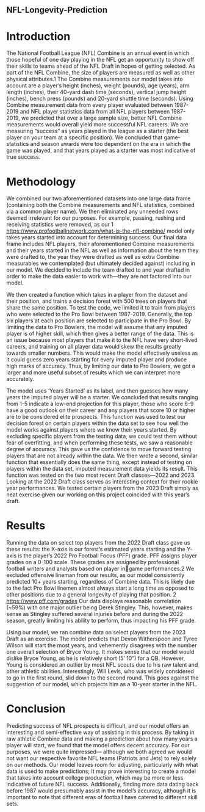 ## NFL-Longevity-Prediction
# Introduction
The National Football League (NFL) Combine is an annual event in which those 
hopeful of one day playing in the NFL get an opportunity to show off their skills to teams 
ahead of the NFL Draft in hopes of getting selected. As part of the NFL Combine, the size 
of players are measured as well as other physical attributes.1 The Combine 
measurements our model takes into account are a player’s height (inches), weight 
(pounds), age (years), arm length (inches), their 40-yard dash time (seconds), vertical 
jump height (inches), bench press (pounds) and 20-yard shuttle time (seconds).
Using Combine measurement data from every player evaluated between 1987-
2019 and NFL player statistics data from all NFL players between 1987-2019, we 
predicted that over a large sample size, better NFL Combine measurements would overall 
yield more successful NFL careers. We are measuring “success” as years played in the 
league as a starter (the best player on your team at a specific position). We concluded 
that game-statistics and season awards were too dependent on the era in which the game 
was played, and that years played as a starter was most indicative of true success.

# Methodology
We combined our two aforementioned datasets into one large data frame 
(containing both the Combine measurements and NFL statistics, combined via a 
common player name). We then eliminated any unneeded rows deemed irrelevant for our 
purposes. For example, passing, rushing and receiving statistics were removed, as our 
1 https://www.profootballnetwork.com/what-is-the-nfl-combine/
model only takes years started into account for determining success. Our final data frame 
includes NFL players, their aforementioned Combine measurements and their years 
started in the NFL as well as information about the team they were drafted to, the year 
they were drafted as well as extra Combine measurables we contemplated (but ultimately 
decided against) including in our model. We decided to include the team drafted to and 
year drafted in order to make the data easier to work with—they are not factored into our 
model.

We then created a function which takes in a player from the dataset and their 
position, and trains a decision forest with 500 trees on players that share the same 
position. To test the code, we limited it to train from players who were selected to the Pro 
Bowl between 1987-2019. Generally, the top six players at each position are selected to 
participate in the Pro Bowl. By limiting the data to Pro Bowlers, the model will assume 
that any imputed player is of higher skill, which then gives a better range of the data. This 
is an issue because most players that make it to the NFL have very short-lived careers, 
and training on all player data would skew the results greatly towards smaller numbers. 
This would make the model effectively useless as it could guess zero years starting for 
every imputed player and produce high marks of accuracy. Thus, by limiting our data to 
Pro Bowlers, we got a larger and more useful subset of results which we can interpret 
more accurately. 

The model uses ‘Years Started’ as its label, and then guesses how many years the 
imputed player will be a starter. We concluded that results ranging from 1-5 indicate a 
low-end projection for this player, those who score 6-9 have a good outlook on their career 
and any players that score 10 or higher are to be considered elite prospects. This function 
was used to test our decision forest on certain players within the data set to see how well 
the model works against players where we know their years started. By excluding specific 
players from the testing data, we could test them without fear of overfitting, and when 
performing these tests, we saw a reasonable degree of accuracy. This gave us the 
confidence to move forward testing players that are not already within the data.
We then wrote a second, similar function that essentially does the same thing, 
except instead of testing on players within the data set, imputed measurement data yields 
its result. This function was tested on the two most recent Draft classes—2022 and 2023. 
Looking at the 2022 Draft class serves as interesting context for their rookie year 
performances. We tested certain players from the 2023 Draft simply as neat exercise 
given our working on this project coincided with this year’s draft.

# Results
Running the data on select top players from the 2022 Draft class gave us these 
results: the X-axis is our forest’s estimated years starting and the Y-axis is the player’s 
2022 Pro Football Focus (PFF) grade. PFF assigns player grades on a 0-100 scale. These 
grades are assigned by professional football writers and analysts based on player ingame performances.2
We excluded offensive lineman from our results, as our model consistently 
predicted 10+ years starting, regardless of Combine data. This is likely due to the fact Pro 
Bowl linemen almost always start a long time as opposed to other positions due to a 
general longevity of playing that position.
2 https://www.pff.com/grades
Our data displays reasonable correlation (~59%) with one major outlier being 
Derek Stingley. This, however, makes sense as Stingley suffered several injuries before 
and during the 2022 season, greatly limiting his ability to perform, thus impacting his PFF 
grade.

Using our model, we ran combine data on select players from the 2023 Draft as an 
exercise. The model predicts that Devon Witherspoon and Tyree Wilson will start the 
most years, and vehemently disagrees with the number one overall selection of Bryce 
Young. It makes sense that our model would dislike Bryce Young, as he is relatively short 
(5’ 10”) for a QB. However, Young is considered an outlier by most NFL scouts due to his 
raw talent and other athletic abilities. Interestingly, Will Levis, who was widely considered 
to go in the first round, slid down to the second round. This goes against the suggestion 
of our model, which projects him as a 10-year starter in the NFL. 

# Conclusion
Predicting success of NFL prospects is difficult, and our model offers an 
interesting and semi-effective way of assisting in this process. By taking in raw athletic 
Combine data and making a prediction about how many years a player will start, we found 
that the model offers decent accuracy. For our purposes, we were quite impressed—
although we both agreed we would not want our respective favorite NFL teams (Patriots 
and Jets) to rely solely on our methods.
Our model leaves room for adjusting, particularly with what data is used to make 
predictions; It may prove interesting to create a model that takes into account college 
production, which may be more or less indicative of future NFL success. Additionally, 
finding more data dating back before 1987 would presumably assist in the model’s 
accuracy, although it is important to note that different eras of football have catered to 
different skill sets.

